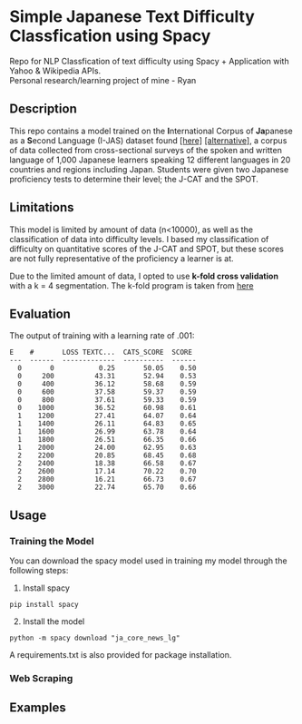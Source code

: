 # Simple Japanese Text Difficulty Classfication using Spacy
Repo for NLP Classfication of text difficulty using Spacy + Application with Yahoo & Wikipedia APIs.  
Personal research/learning project of mine - Ryan
## Description
This repo contains a model trained on the **I**nternational Corpus of **Ja**panese as a **S**econd Language (I-JAS) dataset found [[here]](https://chunagon.ninjal.ac.jp) [[alternative]](https://www2.ninjal.ac.jp/jll/lsaj/), a corpus of data collected from cross-sectional surveys of the spoken and written language of 1,000 Japanese learners speaking 12 different languages ​​in 20 countries and regions including Japan. Students were given two Japanese proficiency tests to determine their level; the J-CAT and the SPOT.  
## Limitations
This model is limited by amount of data (n<10000), as well as the classification of data into difficulty levels. I based my classification of difficulty on quantitative scores of the J-CAT and SPOT, but these scores are not fully representative of the proficiency a learner is at.  
  
Due to the limited amount of data, I opted to use **k-fold cross validation** with a k = 4 segmentation. The k-fold program is taken from [here](https://github.com/explosion/projects/blob/v3/tutorials/parser_low_resource/scripts/kfold.py)
## Evaluation
The output of training with a learning rate of .001:
```
E    #       LOSS TEXTC...  CATS_SCORE  SCORE
---  ------  -------------  ----------  ------
  0       0           0.25       50.05    0.50
  0     200          43.31       52.94    0.53
  0     400          36.12       58.68    0.59
  0     600          37.58       59.37    0.59
  0     800          37.61       59.33    0.59
  0    1000          36.52       60.98    0.61
  1    1200          27.41       64.07    0.64
  1    1400          26.11       64.83    0.65
  1    1600          26.99       63.78    0.64
  1    1800          26.51       66.35    0.66
  1    2000          24.00       62.95    0.63
  2    2200          20.85       68.45    0.68
  2    2400          18.38       66.58    0.67
  2    2600          17.14       70.22    0.70
  2    2800          16.21       66.73    0.67
  2    3000          22.74       65.70    0.66

```
## Usage
### Training the Model
You can download the spacy model used in training my model through the following steps:
1. Install spacy
```
pip install spacy
```
2. Install the model
```
python -m spacy download "ja_core_news_lg"
```
A requirements.txt is also provided for package installation. 
### Web Scraping
## Examples

